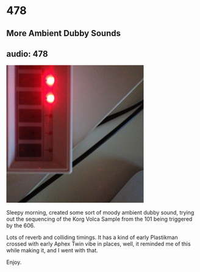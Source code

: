 # 478
## More Ambient Dubby Sounds
audio: 478
---

![Image](/assets/img/snd478.png)

Sleepy morning, created some sort of moody ambient dubby sound, trying out the sequencing of the Korg Volca Sample from the 101 being triggered by the 606.

Lots of reverb and colliding timings. It has a kind of early Plastikman crossed with early Aphex Twin vibe in places, well, it reminded me of this while making it, and I went with that.

Enjoy.
